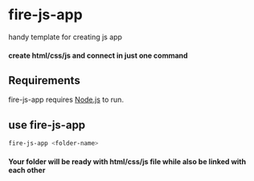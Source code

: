 # fire-js-app

handy template for creating js app

#### create html/css/js and connect in just one command

## Requirements

fire-js-app requires [Node.js](https://nodejs.org/) to run.

## use fire-js-app

```sh
fire-js-app <folder-name>
```

#### Your folder will be ready with html/css/js file while also be linked with each other
